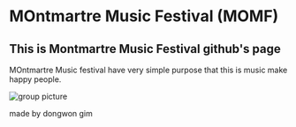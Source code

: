# MOntmartre Music Festival (MOMF)

## This is Montmartre Music Festival github's page

MOntmartre Music festival have very simple purpose that this is music make happy people.

![group picture](../image/IMG_2705.jpg)

made by dongwon gim
